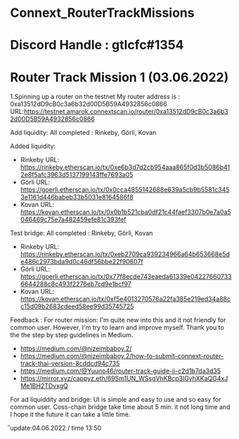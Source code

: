 # Connext_RouterTrackMissions

# Discord Handle : gtlcfc#1354

# Router Track Mission 1 (03.06.2022)
1.Spinning up a router on the testnet
My router address is : 0xa13512dD9cB0c3a6b32d00D5B59A4932856c0866
URL:https://testnet.amarok.connextscan.io/router/0xa13512dD9cB0c3a6b32d00D5B59A4932856c0866

Add liquidity:
All completed : Rinkeby, Görli, Kovan

Added liquidity:
- Rinkeby URL: https://rinkeby.etherscan.io/tx/0xe6b3d7d2cb954aaa865f0d3b5086b412e8f5afc3963d5137199143ffe7693a05
- Görli URL: https://goerli.etherscan.io/tx/0x0cca4855142688e639a5cb9b5581c3453e1161d446babeb33b5031e8164586f8
- Kovan URL: https://kovan.etherscan.io/tx/0x0b1b521cba0df21c44faef3307b0e7a0a5046469c75e7a482459efe81c393fef

Test bridge:
All completed : Rinkeby, Görli, Kovan
- Rinkeby URL: https://rinkeby.etherscan.io/tx/0xeb2709ca939234966a64b653668e5de486c2973bda9d0c46df56bbe22f90607f
- Görli URL: https://goerli.etherscan.io/tx/0x77f8ecde743eaeda61339e042276607336644288c8c493f2276eb7cd9e1bcf97
- Kovan URL: https://kovan.etherscan.io/tx/0xf5e4013270576a22fa385e219ed34a88cc15d09b2683cdeed58ee99d35745725

Feedback : 
For router mission: I'm quite new into this and it not friendly for common user. However, I'm try to learn and improve myself.
Thank you to the the step by step guidelines in Medium.
- https://medium.com/@nizeimbaboy.2/
- https://medium.com/@nizeimbaboy.2/how-to-submit-connext-router-track-thai-version-8cddcd94c735
- https://medium.com/@Yuuno46/router-track-guide-ii-c2d1b7da3d35
- https://mirror.xyz/cappyz.eth/69Sm1UN_WSsgVhKBcp3lGyhXKaQG4xJMe1BH2TDvxgQ

For ad liquiddity and bridge: UI is simple and easy to use and so easy for common user. Coss-chain bridge take time about 5 min. it not long time and I hope it the future it can take a little time. 

ีupdate:04.06.2022 / time 13:50